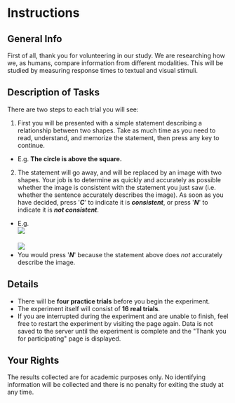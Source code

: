 # Instructions

## General Info
First of all, thank you for volunteering in our study. We are researching how we, as humans, compare information from different modalities. This will be studied by measuring response times to textual and visual stimuli.

## Description of Tasks
There are two steps to each trial you will see:

1. First you will be presented with a simple statement describing a relationship between two shapes. Take as much time as you need to read, understand, and memorize the statement, then press any key to continue.
  * E.g. **The circle is above the square.**
2. The statement will go away, and will be replaced by an image with two shapes. Your job is to determine as quickly and accurately as possible whether the image is consistent with the statement you just saw (i.e. whether the sentence accurately describes the image). As soon as you have decided, press '***C***' to indicate it is ***consistent***, or press '***N***' to indicate it is ***not consistent***.
  * E.g. <br><img src="img/square.png"></img><br><br><img src="img/circle.png"></img>
  * You would press '***N***' because the statement above does *not* accurately describe the image.

## Details

* There will be **four practice trials** before you begin the experiment.
* The experiment itself will consist of **16 real trials**.
* If you are interrupted during the experiment and are unable to finish, feel free to restart the experiment by visiting the page again. Data is not saved to the server until the experiment is complete and the "Thank you for participating" page is displayed.

## Your Rights

The results collected are for academic purposes only.  No identifying information will be collected and there is no penalty for exiting the study at any time.
